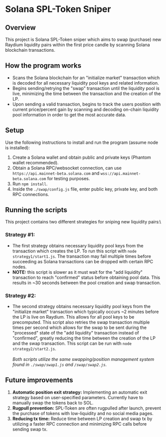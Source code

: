 # Solana SPL-Token Sniper
## Overview
This project is Solana SPL-Token sniper which aims to swap (purchase) new Raydium liquidity pairs within the first price candle by scanning Solana blockchain transactions.
## How the program works
* Scans the Solana blockchain for an "initialize market" transaction which is decoded for all necessary liquidity pool keys and related information.
* Begins sending/retrying the "swap" transaction until the liquidity pool is live, minimizing the time between the transaction and the creation of the LP.
* Upon sending a valid transaction, begins to track the users position with current price/percent gain by scanning and decoding on-chain liquidity pool information in order to get the most accurate data.
## Setup
Use the following instructions to install and run the program (assume node is installed):
1. Create a Solana wallet and obtain public and private keys (Phantom wallet recommended).
2. Obtain a Solana RPC/websocket connection, can use `https://api.mainnet-beta.solana.com` and `wss://api.mainnet-beta.solana.com` for testing purposes.
3. Run `npm install`.
4. Inside the `./swap/config.js` file, enter public key, private key, and both RPC connections.
## Running the scripts
This project contains two different strategies for sniping new liquidity pairs:\
### **Strategy #1:**
* The first strategy obtains necessary liquidity pool keys from the transaction which creates the LP. To run this script with `node strategy1/start1.js`. The transaction may fail multiple times before succeeding as Solana transactions can be dropped with certain RPC nodes.
* **NOTE:** this script is slower as it must wait for the "add liquidity" transaction to reach "confirmed" status before obtaining pool data. This results in ~30 seconds between the pool creation and swap transaction.
### **Strategy #2:**
* The second strategy obtains necessary liquidity pool keys from the "initialize market" transaction which typically occurs ~2 minutes before the LP is live on Raydium. This allows for all pool keys to be precomputed. This script also retries the swap transaction multiple times per second which allows for the swap to be sent during the "processed" state of the "add liquidity" transaction instead of "confirmed", greatly reducing the time between the creation of the LP and the swap transaction. This script can be run with `node strategy2/start2.js`.\
\
*Both scripts utilize the same swapping/position management system found in `./swap/swap1.js` and `/swap/swap2.js`.*
## Future improvements
1. **Automatic position exit strategy:** Implementing an automatic exit strategy based on user-specified parameters. Currently have to manually swap the tokens back to SOL.
2. **Rugpull prevention:** SPL-Token are often rugpulled after launch, prevent the purchase of tokens with low-liquidity and no social media pages.
3. **Reducing tx time:** Reduce time between LP creation and swap tx by utilizing a faster RPC connection and minimizing RPC calls before sending swap tx.